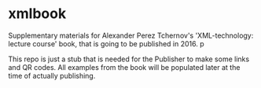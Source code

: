 # xmlbook
Supplementary materials for Alexander Perez Tchernov's  'XML-technology: lecture course' book, that is going to be published in 2016. p

This repo is just a stub that is needed for the Publisher to make some links and QR codes. All examples from the book will be populated later at the time of actually publishing. 
